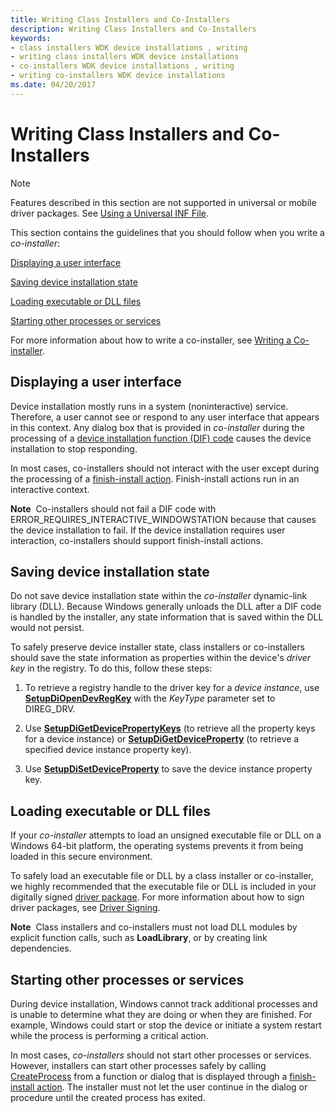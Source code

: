 ```yaml
---
title: Writing Class Installers and Co-Installers
description: Writing Class Installers and Co-Installers
keywords:
- class installers WDK device installations , writing
- writing class installers WDK device installations
- co-installers WDK device installations , writing
- writing co-installers WDK device installations
ms.date: 04/20/2017
---
```


# Writing Class Installers and Co-Installers

> [!NOTE]
> Features described in this section are not supported in universal or mobile driver packages. See [Using a Universal INF File](using-a-universal-inf-file.md).

This section contains the guidelines that you should follow when you write a *co-installer*:

[Displaying a user interface](#displaying-a-user-interface)

[Saving device installation state](#saving-device-installation-state)

[Loading executable or DLL files](#loading-executable-or-dll-files)

[Starting other processes or services](#starting-other-processes-or-services)

For more information about how to write a co-installer, see [Writing a Co-installer](writing-a-co-installer.md).

## Displaying a user interface

Device installation mostly runs in a system (noninteractive) service. Therefore, a user cannot see or respond to any user interface that appears in this context. Any dialog box that is provided in *co-installer* during the processing of a [device installation function (DIF) code](/previous-versions/ff541307(v=vs.85)) causes the device installation to stop responding.

In most cases, co-installers should not interact with the user except during the processing of a [finish-install action](finish-install-actions--windows-vista-and-later-.md). Finish-install actions run in an interactive context.

**Note**  Co-installers should not fail a DIF code with ERROR_REQUIRES_INTERACTIVE_WINDOWSTATION because that causes the device installation to fail. If the device installation requires user interaction, co-installers should support finish-install actions.

## Saving device installation state

Do not save device installation state within the *co-installer* dynamic-link library (DLL). Because Windows generally unloads the DLL after a DIF code is handled by the installer, any state information that is saved within the DLL would not persist.

To safely preserve device installer state, class installers or co-installers should save the state information as properties within the device's *driver key* in the registry. To do this, follow these steps:

1.  To retrieve a registry handle to the driver key for a *device instance*, use [**SetupDiOpenDevRegKey**](/windows/win32/api/setupapi/nf-setupapi-setupdiopendevregkey) with the *KeyType* parameter set to DIREG_DRV.

2.  Use [**SetupDiGetDevicePropertyKeys**](/windows/win32/api/setupapi/nf-setupapi-setupdigetdevicepropertykeys) (to retrieve all the property keys for a device instance) or [**SetupDiGetDeviceProperty**](/windows/win32/api/setupapi/nf-setupapi-setupdigetdevicepropertyw) (to retrieve a specified device instance property key).

3.  Use [**SetupDiSetDeviceProperty**](/windows/win32/api/setupapi/nf-setupapi-setupdisetdevicepropertyw) to save the device instance property key.

## Loading executable or DLL files

If your *co-installer* attempts to load an unsigned executable file or DLL on a Windows 64-bit platform, the operating systems prevents it from being loaded in this secure environment.

To safely load an executable file or DLL by a class installer or co-installer, we highly recommended that the executable file or DLL is included in your digitally signed [driver package](driver-packages.md). For more information about how to sign driver packages, see [Driver Signing](driver-signing.md).

**Note**  Class installers and co-installers must not load DLL modules by explicit function calls, such as **LoadLibrary**, or by creating link dependencies.

## Starting other processes or services

During device installation, Windows cannot track additional processes and is unable to determine what they are doing or when they are finished. For example, Windows could start or stop the device or initiate a system restart while the process is performing a critical action.

In most cases, *co-installers* should not start other processes or services. However, installers can start other processes safely by calling [CreateProcess](/windows/win32/api/processthreadsapi/nf-processthreadsapi-createprocessa) from a function or dialog that is displayed through a [finish-install action](finish-install-actions--windows-vista-and-later-.md). The installer must not let the user continue in the dialog or procedure until the created process has exited.
